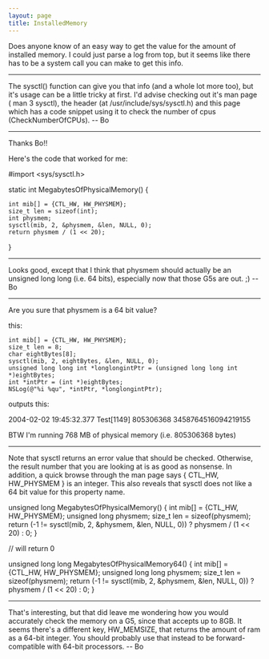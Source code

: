 ```yaml
---
layout: page
title: InstalledMemory
---
```


Does anyone know of an easy way to get the value for the amount of installed memory. I could just parse a log from top, but it seems like there has to be a system call you can make to get this info.

----

The sysctl() function can give you that info (and a whole lot more too), but it's usage can be a little tricky at first.  I'd advise checking out it's man page (    man 3 sysctl), the header (at     /usr/include/sys/sysctl.h) and this page which has a code snippet using it to check the number of cpus (CheckNumberOfCPUs).  -- Bo

----

Thanks Bo!!

Here's the code that worked for me:

    
#import <sys/sysctl.h>

static int MegabytesOfPhysicalMemory() {

    int mib[] = {CTL_HW, HW_PHYSMEM};
    size_t len = sizeof(int);
    int physmem;
    sysctl(mib, 2, &physmem, &len, NULL, 0);
    return physmem / (1 << 20);

}



----

Looks good, except that I think that     physmem should actually be an     unsigned long long (i.e. 64 bits), especially now that those G5s are out. ;)  -- Bo

----

Are you sure that     physmem is a 64 bit value?

this:

    
    int mib[] = {CTL_HW, HW_PHYSMEM};
    size_t len = 8;
    char eightBytes[8];
    sysctl(mib, 2, eightBytes, &len, NULL, 0);
    unsigned long long int *longlongintPtr = (unsigned long long int *)eightBytes;
    int *intPtr = (int *)eightBytes;
    NSLog(@"%i %qu", *intPtr, *longlongintPtr);


outputs this:

    
2004-02-02 19:45:32.377 Test[1149] 805306368 3458764516094219155


BTW I'm running 768 MB of physical memory (i.e. 805306368 bytes)

----

Note that sysctl returns an error value that should be checked. Otherwise, the result number that you are looking at is as good as nonsense. In addition, a quick browse through the man page says { CTL_HW, HW_PHYSMEM } is an integer. This also reveals that sysctl does not like a 64 bit value for this property name.

    
unsigned long MegabytesOfPhysicalMemory() {
    int mib[] = {CTL_HW, HW_PHYSMEM};
    unsigned long physmem;
    size_t len = sizeof(physmem);
    return (-1 != sysctl(mib, 2, &physmem, &len, NULL, 0)) ? physmem / (1 << 20) : 0;
}

// will return 0

unsigned long long MegabytesOfPhysicalMemory64() {
    int mib[] = {CTL_HW, HW_PHYSMEM};
    unsigned long long physmem;
    size_t len = sizeof(physmem);
    return (-1 != sysctl(mib, 2, &physmem, &len, NULL, 0)) ? physmem / (1 << 20) : 0;
}


----

That's interesting, but that did leave me wondering how you would accurately check the memory on a G5, since that accepts up to 8GB.  It seems there's a different key, HW_MEMSIZE, that returns the amount of ram as a 64-bit integer.  You should probably use that instead to be forward-compatible with 64-bit processors.  -- Bo

